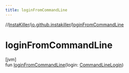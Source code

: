 ```yaml
---
title: loginFromCommandLine
---
```

//[InstaKiller](../../index.html)/[io.github.instakiller](index.html)/[loginFromCommandLine](login-from-command-line.html)



# loginFromCommandLine



[jvm]\
fun [loginFromCommandLine](login-from-command-line.html)(login: [CommandLineLogin](../io.github.yamin8000.models/-command-line-login/index.html))




